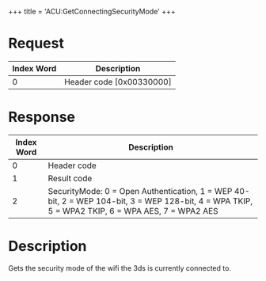 +++
title = 'ACU:GetConnectingSecurityMode'
+++

# Request

| Index Word | Description                |
|------------|----------------------------|
| 0          | Header code \[0x00330000\] |

# Response

| Index Word | Description                                                                                                                                     |
|------------|-------------------------------------------------------------------------------------------------------------------------------------------------|
| 0          | Header code                                                                                                                                     |
| 1          | Result code                                                                                                                                     |
| 2          | SecurityMode: 0 = Open Authentication, 1 = WEP 40-bit, 2 = WEP 104-bit, 3 = WEP 128-bit, 4 = WPA TKIP, 5 = WPA2 TKIP, 6 = WPA AES, 7 = WPA2 AES |

# Description

Gets the security mode of the wifi the 3ds is currently connected to.